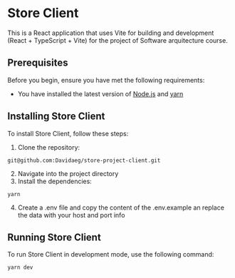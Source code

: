 # Store Client

This is a React application that uses Vite for building and development (React + TypeScript + Vite) for the project of Software arquitecture course.

## Prerequisites

Before you begin, ensure you have met the following requirements:

- You have installed the latest version of [Node.js](https://nodejs.org/en/download/) and [yarn](https://classic.yarnpkg.com/lang/en/docs/install/#mac-stable)

## Installing Store Client

To install Store Client, follow these steps:

1. Clone the repository:

```
git@github.com:Davidaeg/store-project-client.git
```

2. Navigate into the project directory
3. Install the dependencies:

```
yarn
```

4. Create a .env file and copy the content of the .env.example an replace the data with your host and port info

## Running Store Client

To run Store Client in development mode, use the following command:

```
yarn dev
```
